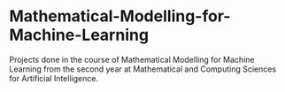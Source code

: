 # Mathematical-Modelling-for-Machine-Learning 

Projects done in the course of Mathematical Modelling for Machine Learning from the second year at Mathematical and Computing Sciences for Artificial Intelligence. 
